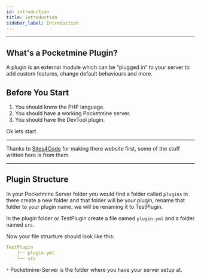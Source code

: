 ```yaml
---
id: introduction
title: Introduction
sidebar_label: Introduction
---
```

___
## What's a Pocketmine Plugin?

A plugin is an external module which can be “plugged in” to your server to add custom features, change default behaviours and more.

## Before You Start

1. You should know the PHP language.
2. You should have a working Pocketmine server.
3. You should have the DevTool plugin.

Ok lets start.
___
Thanks to [Sites4Code](https://sites4code.github.io/MCPE/) for making there website first, some of the stuff written here is from them.
___

## Plugin Structure

In your Pocketmine Server folder you would find a folder called `plugins` in there create a new folder and that folder will be your plugin, rename that folder to your plugin name, we will be renaming it to TestPlugin.   

In the plugin folder or TestPlugin create a file named `plugin.yml` and a folder named `src`.

Now your file structure should look like this:  
```yml title="/Pocketmine-Server*/plugins/"
TestPlugin 
    ├── plugin.yml 
    └── src
```

`*` Pocketmine-Server is the folder where you have your server setup at.
